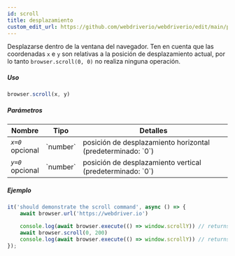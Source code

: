 ```yaml
---
id: scroll
title: desplazamiento
custom_edit_url: https://github.com/webdriverio/webdriverio/edit/main/packages/webdriverio/src/commands/browser/scroll.ts
---
```


Desplazarse dentro de la ventana del navegador. Ten en cuenta que las coordenadas `x` e `y` son relativas a la posición 
de desplazamiento actual, por lo tanto `browser.scroll(0, 0)` no realiza ninguna operación.

##### Uso

```js
browser.scroll(x, y)
```

##### Parámetros

<table>
  <thead>
    <tr>
      <th>Nombre</th><th>Tipo</th><th>Detalles</th>
    </tr>
  </thead>
  <tbody>
    <tr>
      <td><code><var>x=0</var></code><br /><span className="label labelWarning">opcional</span></td>
      <td>`number`</td>
      <td>posición de desplazamiento horizontal (predeterminado: `0`)</td>
    </tr>
    <tr>
      <td><code><var>y=0</var></code><br /><span className="label labelWarning">opcional</span></td>
      <td>`number`</td>
      <td>posición de desplazamiento vertical (predeterminado: `0`)</td>
    </tr>
  </tbody>
</table>

##### Ejemplo

```js title="scroll.js"
it('should demonstrate the scroll command', async () => {
    await browser.url('https://webdriver.io')

    console.log(await browser.execute(() => window.scrollY)) // returns 0
    await browser.scroll(0, 200)
    console.log(await browser.execute(() => window.scrollY)) // returns 200
});
```